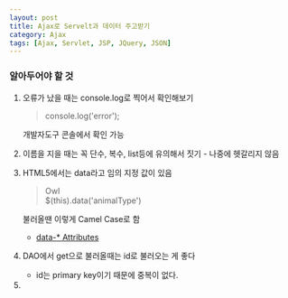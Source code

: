 ```yaml
---
layout: post
title: Ajax로 Servelt과 데이터 주고받기
category: Ajax
tags: [Ajax, Servlet, JSP, JQuery, JSON]
---
```


### 알아두어야 할 것
1. 오류가 났을 때는 console.log로 찍어서 확인해보기
	> console.log('error');
	
    개발자도구 콘솔에서 확인 가능

2. 이름을 지을 때는 꼭 단수, 복수, list등에 유의해서 짓기 - 나중에 헷갈리지 않음

3. HTML5에서는 data라고 임의 지정 값이 있음
	> <div data-animal-type="bird">Owl</div> 
	> $(this).data('animalType')
  
   불러올땐 이렇게 Camel Case로 함 
	
    - [data-* Attributes](https://www.w3schools.com/tags/att_global_data.asp)

4. DAO에서 get으로 불러올때는 id로 불러오는 게 좋다 
	- id는 primary key이기 때문에 중복이 없다. 

5. <script>의 위치는 
-  html파일의 로딩이 끝난 후인 </body> 앞쪽이 좋다. 
   	이게 호출되는 시점에 버튼에 이벤트가 바인딩(붙는)되는 것이기 때문에,  호출되는 시점을 문서가 로드된 이 후에 되도록 해야한다.

-  만약 위에 두려면 이렇게 하는게 좋다.
	">   $(document).ready(function() {
        console.log('document loaded');
        });
	"
  여기서 하려면 요렇게 도큐먼트가 레디가 되었을 때 이벤트를 설정해줘야 한다.

	

### Servlet
">  

    String id = request.getParameter("id");
		...
	response.setContentType("application/json");
	response.getWriter().append("{ \"updatedType\": \"")
			.append(updatedType)
			.append("\"}");
	response.getWriter().flush();
	response.getWriter().close();
"
임의로 JSON과 같은 형식으로 만듦


### JSP(Ajax 부분만)
"> 	
    $('.btn').click(function() {
		// <input ... data-todo-id="THIS!!">
		// $(this).attr('data-todo-id'); 이렇게 받아올 수 있음 
		// console.log($(this).data('todoId'), $('#todotitle').text());
		var $btn = $(this);
		
		$.ajax({
			url : '/Todo/TodoTypeServlet',
			type : 'post',
			data : {
				id : $(this).data('todoId')
			},
			accept: 'application/json',
			success: function(response) {
				console.log('next status.', response);
				var card = $btn.parent();
				card.detach();
				
				if(response.updatedType === 'DOING') {
					$('#doingList').append(card);
				} else {
					$('#doneList').append(card);
					$btn.detach();
				}
			}
		});
	})
"
